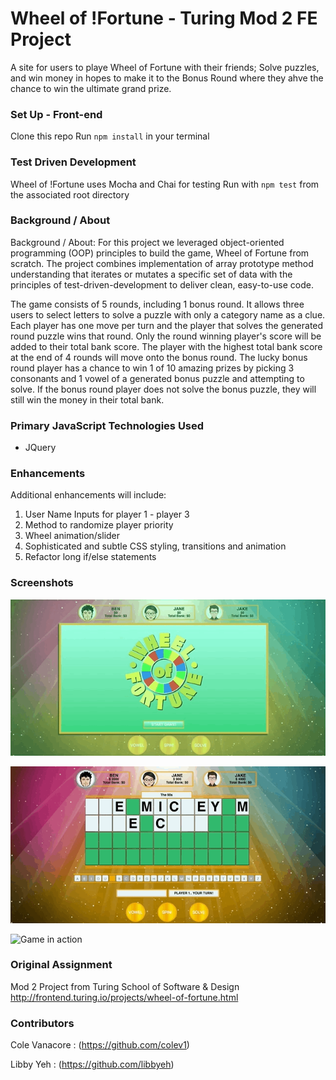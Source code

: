 
# Wheel of !Fortune - Turing Mod 2 FE Project
A site for users to playe Wheel of Fortune with their friends; Solve puzzles, and win money in hopes to make it to the Bonus Round where they ahve the chance to win the ultimate grand prize.

### Set Up - Front-end
Clone this repo
Run `npm install` in your terminal

### Test Driven Development
Wheel of !Fortune uses Mocha and Chai for testing
Run with `npm test` from the associated root directory

### Background / About
Background / About:
For this project we leveraged object-oriented programming (OOP) principles to build the game, Wheel of Fortune from scratch. The project combines implementation of array prototype method understanding that iterates or mutates a specific set of data with the principles of test-driven-development to deliver clean, easy-to-use code. 

The game consists of 5 rounds, including 1 bonus round. It allows three users to select letters to solve a puzzle with only a category name as a clue. Each player has one move per turn and the player that solves the generated round puzzle wins that round. Only the round winning player's score will be added to their total bank score. The player with the highest total bank score at the end of 4 rounds will move onto the bonus round. The lucky bonus round player has a chance to win 1 of 10 amazing prizes by picking 3 consonants and 1 vowel of a generated bonus puzzle and attempting to solve. If the bonus round player does not solve the bonus puzzle, they will still win the money in their total bank.

### Primary JavaScript Technologies Used
- JQuery

### Enhancements
Additional enhancements will include:
1. User Name Inputs for player 1 - player 3 
2. Method to randomize player priority 
3. Wheel animation/slider 
4. Sophisticated and subtle CSS styling, transitions and animation
1. Refactor long if/else statements

### Screenshots

![Game in action](images/wheel.gif)

![Game in action](images/wheel-2.gif)

![Game in action](images/wheel-3.gif)

### Original Assignment
Mod 2 Project from Turing School of Software & Design
http://frontend.turing.io/projects/wheel-of-fortune.html

### Contributors
Cole Vanacore : (https://github.com/colev1)

Libby Yeh : (https://github.com/libbyeh)
